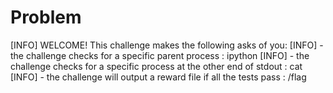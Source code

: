 # Problem
[INFO] WELCOME! This challenge makes the following asks of you:
[INFO] - the challenge checks for a specific parent process : ipython
[INFO] - the challenge checks for a specific process at the other end of stdout : cat
[INFO] - the challenge will output a reward file if all the tests pass : /flag

